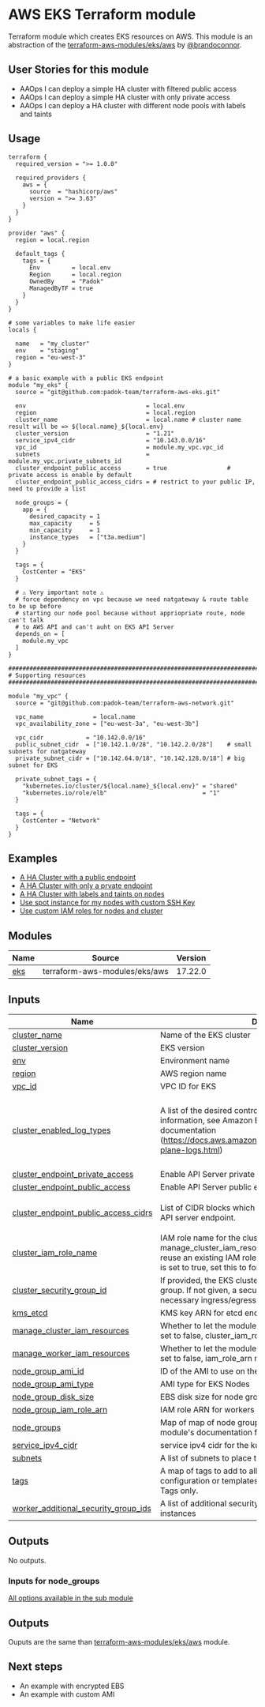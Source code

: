 # AWS EKS Terraform module

Terraform module which creates EKS resources on AWS. This module is an abstraction of the [terraform-aws-modules/eks/aws](https://registry.terraform.io/modules/terraform-aws-modules/eks/aws/latest) by [@brandoconnor](https://registry.terraform.io/namespaces/brandoconnor).

## User Stories for this module

- AAOps I can deploy a simple HA cluster with filtered public access
- AAOps I can deploy a simple HA cluster with only private access
- AAOps I can deploy a HA cluster with different node pools with labels and taints

## Usage

```hcl
terraform {
  required_version = ">= 1.0.0"

  required_providers {
    aws = {
      source  = "hashicorp/aws"
      version = ">= 3.63"
    }
  }
}

provider "aws" {
  region = local.region

  default_tags {
    tags = {
      Env         = local.env
      Region      = local.region
      OwnedBy     = "Padok"
      ManagedByTF = true
    }
  }
}

# some variables to make life easier
locals {

  name   = "my_cluster"
  env    = "staging"
  region = "eu-west-3"
}

# a basic example with a public EKS endpoint
module "my_eks" {
  source = "git@github.com:padok-team/terraform-aws-eks.git"

  env                                  = local.env
  region                               = local.region
  cluster_name                         = local.name # cluster name result will be => ${local.name}_${local.env}
  cluster_version                      = "1.21"
  service_ipv4_cidr                    = "10.143.0.0/16"
  vpc_id                               = module.my_vpc.vpc_id
  subnets                              = module.my_vpc.private_subnets_id
  cluster_endpoint_public_access       = true                 # private access is enable by default
  cluster_endpoint_public_access_cidrs = # restrict to your public IP, need to provide a list

  node_groups = {
    app = {
      desired_capacity = 1
      max_capacity     = 5
      min_capacity     = 1
      instance_types   = ["t3a.medium"]
    }
  }

  tags = {
    CostCenter = "EKS"
  }

  # ⚠️ Very important note ⚠️
  # force dependency on vpc because we need natgateway & route table to be up before
  # starting our node pool because without appriopriate route, node can't talk
  # to AWS API and can't auht on EKS API Server
  depends_on = [
    module.my_vpc
  ]
}

################################################################################
# Supporting resources
################################################################################

module "my_vpc" {
  source = "git@github.com:padok-team/terraform-aws-network.git"

  vpc_name              = local.name
  vpc_availability_zone = ["eu-west-3a", "eu-west-3b"]

  vpc_cidr            = "10.142.0.0/16"
  public_subnet_cidr  = ["10.142.1.0/28", "10.142.2.0/28"]    # small subnets for natgateway
  private_subnet_cidr = ["10.142.64.0/18", "10.142.128.0/18"] # big subnet for EKS

  private_subnet_tags = {
    "kubernetes.io/cluster/${local.name}_${local.env}" = "shared"
    "kubernetes.io/role/elb"                           = "1"
  }

  tags = {
    CostCenter = "Network"
  }
}
```

## Examples

- [A HA Cluster with a public endpoint](examples/basic_public/main.tf)
- [A HA Cluster with only a prvate endpoint](examples/basic_private/main.tf)
- [A HA Cluster with labels and taints on nodes](examples/labels_taints/main.tf)
- [Use spot instance for my nodes with custom SSH Key](examples/spot_nodes/main.tf)
- [Use custom IAM roles for nodes and cluster](examples/custom_iam.tf)

<!-- BEGIN_TF_DOCS -->
## Modules

| Name | Source | Version |
|------|--------|---------|
| <a name="module_eks"></a> [eks](#module\_eks) | terraform-aws-modules/eks/aws | 17.22.0 |

## Inputs

| Name | Description | Type | Default | Required |
|------|-------------|------|---------|:--------:|
| <a name="input_cluster_name"></a> [cluster\_name](#input\_cluster\_name) | Name of the EKS cluster | `string` | n/a | yes |
| <a name="input_cluster_version"></a> [cluster\_version](#input\_cluster\_version) | EKS version | `string` | n/a | yes |
| <a name="input_env"></a> [env](#input\_env) | Environment name | `string` | n/a | yes |
| <a name="input_region"></a> [region](#input\_region) | AWS region name | `string` | n/a | yes |
| <a name="input_vpc_id"></a> [vpc\_id](#input\_vpc\_id) | VPC ID for EKS | `string` | n/a | yes |
| <a name="input_cluster_enabled_log_types"></a> [cluster\_enabled\_log\_types](#input\_cluster\_enabled\_log\_types) | A list of the desired control plane logging to enable. For more information, see Amazon EKS Control Plane Logging documentation (https://docs.aws.amazon.com/eks/latest/userguide/control-plane-logs.html) | `list(string)` | <pre>[<br>  "api",<br>  "audit",<br>  "authenticator",<br>  "controllerManager",<br>  "scheduler"<br>]</pre> | no |
| <a name="input_cluster_endpoint_private_access"></a> [cluster\_endpoint\_private\_access](#input\_cluster\_endpoint\_private\_access) | Enable API Server private endpoint | `bool` | `true` | no |
| <a name="input_cluster_endpoint_public_access"></a> [cluster\_endpoint\_public\_access](#input\_cluster\_endpoint\_public\_access) | Enable API Server public endpoint | `bool` | `false` | no |
| <a name="input_cluster_endpoint_public_access_cidrs"></a> [cluster\_endpoint\_public\_access\_cidrs](#input\_cluster\_endpoint\_public\_access\_cidrs) | List of CIDR blocks which can access the Amazon EKS public API server endpoint. | `list(string)` | <pre>[<br>  "192.168.0.1/32"<br>]</pre> | no |
| <a name="input_cluster_iam_role_name"></a> [cluster\_iam\_role\_name](#input\_cluster\_iam\_role\_name) | IAM role name for the cluster. If manage\_cluster\_iam\_resources is set to false, set this to reuse an existing IAM role. If manage\_cluster\_iam\_resources is set to true, set this to force the created role name. | `string` | `""` | no |
| <a name="input_cluster_security_group_id"></a> [cluster\_security\_group\_id](#input\_cluster\_security\_group\_id) | If provided, the EKS cluster will be attached to this security group. If not given, a security group will be created with necessary ingress/egress to work with the workers | `string` | `""` | no |
| <a name="input_kms_etcd"></a> [kms\_etcd](#input\_kms\_etcd) | KMS key ARN for etcd encryption | `string` | `null` | no |
| <a name="input_manage_cluster_iam_resources"></a> [manage\_cluster\_iam\_resources](#input\_manage\_cluster\_iam\_resources) | Whether to let the module manage cluster IAM resources. If set to false, cluster\_iam\_role\_name must be specified. | `bool` | `true` | no |
| <a name="input_manage_worker_iam_resources"></a> [manage\_worker\_iam\_resources](#input\_manage\_worker\_iam\_resources) | Whether to let the module manage worker IAM resources. If set to false, iam\_role\_arn must be specified for nodes. | `bool` | `true` | no |
| <a name="input_node_group_ami_id"></a> [node\_group\_ami\_id](#input\_node\_group\_ami\_id) | ID of the AMI to use on the EKS Nodes | `string` | `""` | no |
| <a name="input_node_group_ami_type"></a> [node\_group\_ami\_type](#input\_node\_group\_ami\_type) | AMI type for EKS Nodes | `string` | `"AL2_x86_64"` | no |
| <a name="input_node_group_disk_size"></a> [node\_group\_disk\_size](#input\_node\_group\_disk\_size) | EBS disk size for node group | `number` | `20` | no |
| <a name="input_node_group_iam_role_arn"></a> [node\_group\_iam\_role\_arn](#input\_node\_group\_iam\_role\_arn) | IAM role ARN for workers | `string` | `""` | no |
| <a name="input_node_groups"></a> [node\_groups](#input\_node\_groups) | Map of map of node groups to create. See `node_groups` module's documentation for more details | `any` | `{}` | no |
| <a name="input_service_ipv4_cidr"></a> [service\_ipv4\_cidr](#input\_service\_ipv4\_cidr) | service ipv4 cidr for the kubernetes cluster | `string` | `null` | no |
| <a name="input_subnets"></a> [subnets](#input\_subnets) | A list of subnets to place the EKS cluster and workers within. | `list(string)` | `[]` | no |
| <a name="input_tags"></a> [tags](#input\_tags) | A map of tags to add to all resources. Tags added to launch configuration or templates override these values for ASG Tags only. | `map(string)` | `{}` | no |
| <a name="input_worker_additional_security_group_ids"></a> [worker\_additional\_security\_group\_ids](#input\_worker\_additional\_security\_group\_ids) | A list of additional security group ids to attach to worker instances | `list(string)` | `[]` | no |

## Outputs

No outputs.
<!-- END_TF_DOCS -->

### Inputs for node_groups

[All options available in the sub module](https://github.com/terraform-aws-modules/terraform-aws-eks/tree/master/modules/node_groups)

## Outputs

Ouputs are the same than [terraform-aws-modules/eks/aws](https://registry.terraform.io/modules/terraform-aws-modules/eks/aws/latest) module.

## Next steps

  - An example with encrypted EBS
  - An example with custom AMI
